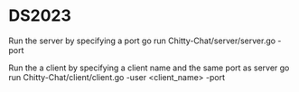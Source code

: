 # DS2023

Run the server by specifying a port
go run Chitty-Chat/server/server.go -port <port>


Run the a client by specifying a client name and the same port as server
go run Chitty-Chat/client/client.go -user <client_name> -port <port>
